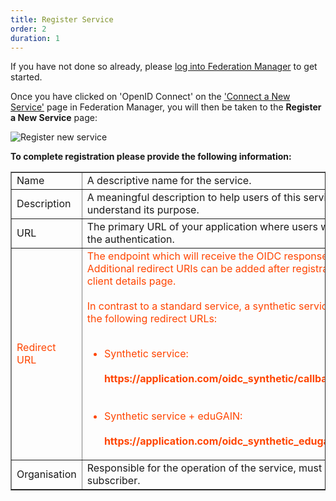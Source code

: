 ```yaml
---
title: Register Service
order: 2
duration: 1
---
```


If you have not done so already, please [log into Federation Manager](/log-into-federation-manager/01-overview) to get started.

Once you have clicked on 'OpenID Connect' on the ['Connect a New Service'](https://manager.test.aaf.edu.au/connected_services/new) page in Federation Manager, you will then be taken to the **Register a New Service** page:

![Register new service](/assets/images/connect-a-synthetic-oidc-service/register-oidc-service.png)

**To complete registration please provide the following information:**

<table border="1">
  <tbody>
    <tr>
        <td>Name</td>
        <td>A descriptive name for the service.</td>
    </tr>
    <tr>
        <td>Description</td>
        <td>A meaningful description to help users of this service understand its purpose.</td>
    </tr>
    <tr>
        <td>URL</td>
        <td>The primary URL of your application where users will initiate the authentication.</td>
    </tr>
    <tr>
        <td style="color: orangered;">Redirect URL</td>
        <td style="color: orangered;">The endpoint which will receive the OIDC responses from AAF. Additional redirect URIs can be added after 
registration via the client details page.
<br><br>In contrast to a standard service, a synthetic service requires the following redirect URLs:
<br><br><ul>
        <li>Synthetic service: <br><br><strong>https://application.com/oidc_synthetic/callback</strong></li><br><br>
        <li>Synthetic service + eduGAIN: <br><br><strong>https://application.com/oidc_synthetic_edugain/callback</strong></li>
      </ul>
        </td>
    </tr>    
    <tr>
      <td>Organisation</td>
      <td>Responsible for the operation of the service, must be an <strong>AAF</strong> subscriber.</td>
    </tr>
  </tbody>
</table>